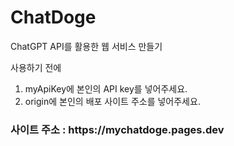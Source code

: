 # ChatDoge

ChatGPT API를 활용한 웹 서비스 만들기

사용하기 전에

1. myApiKey에 본인의 API key를 넣어주세요.
2. origin에 본인의 배포 사이트 주소를 넣어주세요.

<h3> 사이트 주소 : https://mychatdoge.pages.dev </h3>
